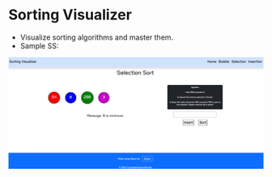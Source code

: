 # Sorting Visualizer
- Visualize sorting algorithms and master them.
-   Sample SS:
<img src="ss.png">
